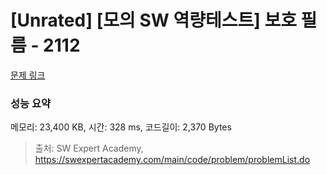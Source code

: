 # [Unrated] [모의 SW 역량테스트] 보호 필름 - 2112 

[문제 링크](https://swexpertacademy.com/main/code/problem/problemDetail.do?contestProbId=AV5V1SYKAaUDFAWu) 

### 성능 요약

메모리: 23,400 KB, 시간: 328 ms, 코드길이: 2,370 Bytes



> 출처: SW Expert Academy, https://swexpertacademy.com/main/code/problem/problemList.do